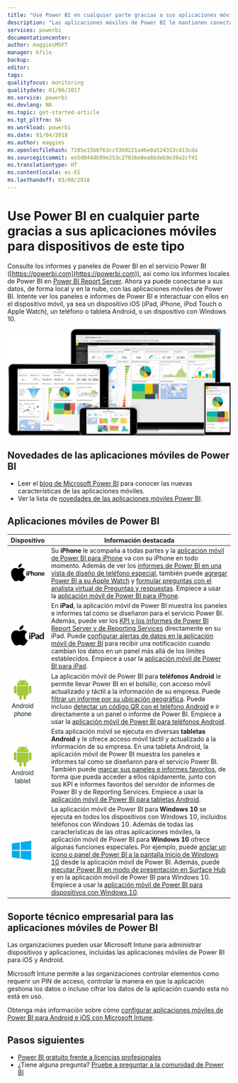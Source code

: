 ```yaml
---
title: "Use Power BI en cualquier parte gracias a sus aplicaciones móviles para dispositivos de este tipo"
description: "Las aplicaciones móviles de Power BI le mantienen conectado a sus datos locales o en la nube. Vea informes y paneles de Power BI en su dispositivo móvil."
services: powerbi
documentationcenter: 
author: maggiesMSFT
manager: kfile
backup: 
editor: 
tags: 
qualityfocus: monitoring
qualitydate: 01/06/2017
ms.service: powerbi
ms.devlang: NA
ms.topic: get-started-article
ms.tgt_pltfrm: NA
ms.workload: powerbi
ms.date: 01/04/2018
ms.author: maggies
ms.openlocfilehash: 7285e15b6f63cc53b9221a46e0a524313c413cda
ms.sourcegitcommit: ee5d044db99e253c27816e0ea6bdeb9e39a2cf41
ms.translationtype: HT
ms.contentlocale: es-ES
ms.lasthandoff: 03/08/2018
---
```

# <a name="take-power-bi-anywhere-in-mobile-apps-for-your-mobile-device"></a>Use Power BI en cualquier parte gracias a sus aplicaciones móviles para dispositivos de este tipo
Consulte los informes y paneles de Power BI en el servicio Power BI ([https://powerbi.com](https://powerbi.com)), así como los informes locales de Power BI en [Power BI Report Server](report-server/get-started.md). Ahora ya puede conectarse a sus datos, de forma local y en la nube, con las aplicaciones móviles de Power BI. Intente ver los paneles e informes de Power BI e interactuar con ellos en el dispositivo móvil, ya sea un dispositivo iOS (iPad, iPhone, iPod Touch o Apple Watch), un teléfono o tableta Android, o un dispositivo con Windows 10.

![Power BI en dispositivos móviles](media/mobile-apps-for-mobile-devices/power-bi-mobile-apps-all-up.png)

## <a name="see-whats-new-in-the-power-bi-mobile-apps"></a>Novedades de las aplicaciones móviles de Power BI
* Leer el [blog de Microsoft Power BI](https://powerbi.microsoft.com/blog/tag/mobile/) para conocer las nuevas características de las aplicaciones móviles.
* Ver la lista de [novedades de las aplicaciones móviles Power BI](mobile-whats-new-in-the-mobile-apps.md).

## <a name="the-power-bi-mobile-apps"></a>Aplicaciones móviles de Power BI
| **Dispositivo** | **Información destacada** |
| --- | --- |
| [![iPhone](media/mobile-apps-for-mobile-devices/iphone-logo-50-px.png)](mobile-iphone-app-get-started.md) |Su **iPhone** le acompaña a todas partes y la [aplicación móvil de Power BI para iPhone](mobile-iphone-app-get-started.md) va con su iPhone en todo momento. Además de ver los [informes de Power BI en una vista de diseño de teléfono especial](mobile-apps-view-phone-report.md), también puede [agregar Power BI a su Apple Watch](mobile-apple-watch.md) y [formular preguntas con el analista virtual de Preguntas y respuestas](mobile-apps-ios-qna.md). Empiece a usar la [aplicación móvil de Power BI para iPhone](mobile-iphone-app-get-started.md). |
| [![iPad](media/mobile-apps-for-mobile-devices/ipad-logo-50-px.png)](mobile-ipad-app-get-started.md) |En **iPad**, la aplicación móvil de Power BI muestra los paneles e informes tal como se diseñaron para el servicio Power BI. Además, puede ver los [KPI y los informes de Power BI Report Server y de Reporting Services](mobile-app-ssrs-kpis-mobile-on-premises-reports.md) directamente en su iPad. Puede [configurar alertas de datos en la aplicación móvil de Power BI](mobile-set-data-alerts-in-the-mobile-apps.md) para recibir una notificación cuando cambian los datos en un panel más allá de los límites establecidos. Empiece a usar la [aplicación móvil de Power BI para iPad](mobile-ipad-app-get-started.md). |
| [![Teléfono Android](media/mobile-apps-for-mobile-devices/android-phone-logo-50-px.png)](mobile-android-app-get-started.md) |La aplicación móvil de Power BI para **teléfonos Android** le permite llevar Power BI en el bolsillo, con acceso móvil actualizado y táctil a la información de su empresa. Puede [filtrar un informe por su ubicación geográfica](mobile-apps-geographic-filtering.md). Puede incluso [detectar un código QR con el teléfono Android](mobile-apps-qr-code.md) e ir directamente a un panel o informe de Power BI. Empiece a usar la [aplicación móvil de Power BI para teléfonos Android](mobile-android-app-get-started.md). |
| [![Tableta Android](media/mobile-apps-for-mobile-devices/android-tablet-logo-50-px.png)](mobile-android-tablet-app-get-started.md) |Esta aplicación móvil se ejecuta en diversas **tabletas Android** y le ofrece acceso móvil táctil y actualizado a la información de su empresa. En una tableta Android, la aplicación móvil de Power BI muestra los paneles e informes tal como se diseñaron para el servicio Power BI. También puede [marcar sus paneles e informes favoritos](mobile-apps-favorites.md), de forma que pueda acceder a ellos rápidamente, junto con sus KPI e informes favoritos del servidor de informes de Power BI y de Reporting Services. Empiece a usar la [aplicación móvil de Power BI para tabletas Android](mobile-android-tablet-app-get-started.md). |
| [![Dispositivos Windows](media/mobile-apps-for-mobile-devices/win-10-logo-50-px.png)](desktop-getting-started.md) |La aplicación móvil de Power BI para **Windows 10** se ejecuta en todos los dispositivos con Windows 10, incluidos teléfonos con Windows 10. Además de todas las características de las otras aplicaciones móviles, la aplicación móvil de Power BI para **Windows 10** ofrece algunas funciones especiales. Por ejemplo, puede [anclar un icono o panel de Power BI a la pantalla Inicio de Windows 10](mobile-pin-dashboard-start-screen-windows-10-phone-app.md) desde la aplicación móvil de Power BI. Además, puede [ejecutar Power BI en modo de presentación en Surface Hub](mobile-windows-10-app-presentation-mode.md) y en la aplicación móvil de Power BI para Windows 10. Empiece a usar la [aplicación móvil de Power BI para dispositivos con Windows 10](mobile-windows-10-phone-app-get-started.md). |

## <a name="enterprise-support-for-the-power-bi-mobile-apps"></a>Soporte técnico empresarial para las aplicaciones móviles de Power BI
Las organizaciones pueden usar Microsoft Intune para administrar dispositivos y aplicaciones, incluidas las aplicaciones móviles de Power BI para iOS y Android.

Microsoft Intune permite a las organizaciones controlar elementos como requerir un PIN de acceso, controlar la manera en que la aplicación gestiona los datos o incluso cifrar los datos de la aplicación cuando esta no está en uso.

Obtenga más información sobre cómo [configurar aplicaciones móviles de Power BI para Android e iOS con Microsoft Intune](service-admin-mobile-intune.md). 

## <a name="next-steps"></a>Pasos siguientes
* [Power BI gratuito frente a licencias profesionales](service-free-vs-pro.md)
* ¿Tiene alguna pregunta? [Pruebe a preguntar a la comunidad de Power BI](http://community.powerbi.com/)


